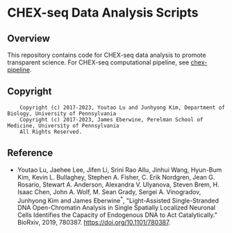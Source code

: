 # CHEX-seq Data Analysis Scripts
## Overview
This repository contains code for CHEX-seq data analysis to promote transparent science.
For CHEX-seq computational pipeline, see [chex-pipeline](https://github.com/kimpenn/chex-seq).

## Copyright
```
    Copyright (c) 2017-2023, Youtao Lu and Junhyong Kim, Department of Biology, University of Pennsylvania
    Copyright (c) 2017-2023, James Eberwine, Perelman School of Medicine, University of Pennsylvania
    All Rights Reserved.
```

## Reference
* Youtao Lu, Jaehee Lee, Jifen Li, Srini Rao Allu, Jinhui Wang, Hyun-Bum Kim, Kevin L. Bullaghey, Stephen A. Fisher, C. Erik Nordgren, Jean G. Rosario, Stewart A. Anderson, Alexandra V. Ulyanova, Steven Brem, H. Isaac Chen, John A. Wolf, M. Sean Grady, Sergei A. Vinogradov, Junhyong Kim and James Eberwine<sup>*</sup>, "Light-Assisted Single-Stranded DNA Open-Chromatin Analysis in Single Spatially Localized Neuronal Cells Identifies the Capacity of Endogenous DNA to Act Catalytically." BioRxiv, 2019, 780387. https://doi.org/10.1101/780387.

